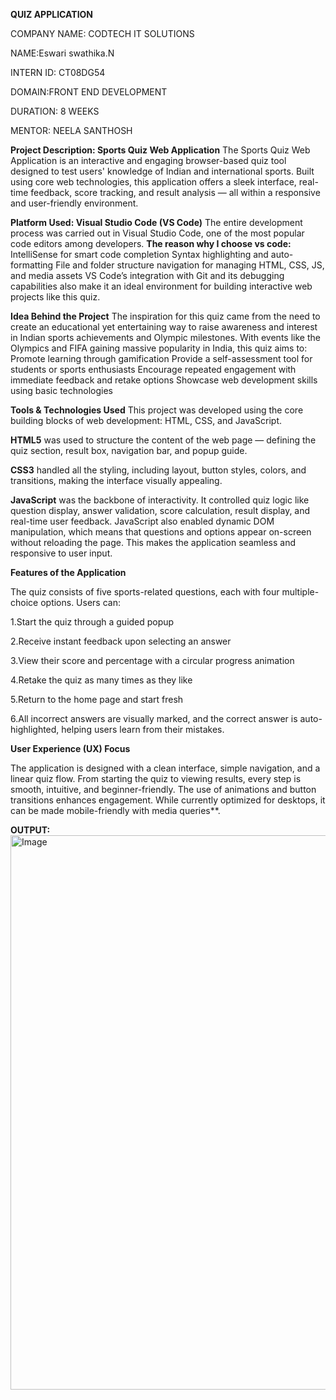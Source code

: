 **QUIZ APPLICATION**

COMPANY NAME: CODTECH IT SOLUTIONS

NAME:Eswari swathika.N

INTERN ID: CT08DG54

DOMAIN:FRONT END DEVELOPMENT

DURATION: 8 WEEKS

MENTOR: NEELA SANTHOSH

**Project Description: Sports Quiz Web Application**
The Sports Quiz Web Application is an interactive and engaging browser-based quiz tool designed to test users' knowledge of Indian and international sports. Built using core web technologies, this application offers a sleek interface, real-time feedback, score tracking, and result analysis — all within a responsive and user-friendly environment.

**Platform Used: Visual Studio Code (VS Code)**
The entire development process was carried out in Visual Studio Code, one of the most popular code editors among developers. 
**The reason why I choose vs code:**
IntelliSense for smart code completion
Syntax highlighting and auto-formatting
File and folder structure navigation for managing HTML, CSS, JS, and media assets
VS Code’s integration with Git and its debugging capabilities also make it an ideal environment for building interactive web projects like this quiz.

**Idea Behind the Project**
The inspiration for this quiz came from the need to create an educational yet entertaining way to raise awareness and interest in Indian sports achievements and Olympic milestones. With events like the Olympics and FIFA gaining massive popularity in India, this quiz aims to:
Promote learning through gamification
Provide a self-assessment tool for students or sports enthusiasts
Encourage repeated engagement with immediate feedback and retake options
Showcase web development skills using basic technologies

**Tools & Technologies Used**
This project was developed using the core building blocks of web development: HTML, CSS, and JavaScript.

**HTML5** was used to structure the content of the web page — defining the quiz section, result box, navigation bar, and popup guide.

**CSS3** handled all the styling, including layout, button styles, colors, and transitions, making the interface visually appealing.

**JavaScript** was the backbone of interactivity. It controlled quiz logic like question display, answer validation, score calculation, result display, and real-time user feedback.
JavaScript also enabled dynamic DOM manipulation, which means that questions and options appear on-screen without reloading the page. This makes the application seamless and responsive to user input.

**Features of the Application**

The quiz consists of five sports-related questions, each with four multiple-choice options. Users can:

1.Start the quiz through a guided popup

2.Receive instant feedback upon selecting an answer

3.View their score and percentage with a circular progress animation

4.Retake the quiz as many times as they like

5.Return to the home page and start fresh

6.All incorrect answers are visually marked, and the correct answer is auto-highlighted, helping users learn from their mistakes.

**User Experience (UX) Focus**

The application is designed with a clean interface, simple navigation, and a linear quiz flow. From starting the quiz to viewing results, every step is smooth, intuitive, and beginner-friendly.
The use of animations and button transitions enhances engagement. While currently optimized for desktops, it can be made mobile-friendly with media queries**.

**OUTPUT:**
<img width="1919" height="887" alt="Image" src="https://github.com/user-attachments/assets/566c9766-5eef-4506-a16e-248628ec9e38" />

